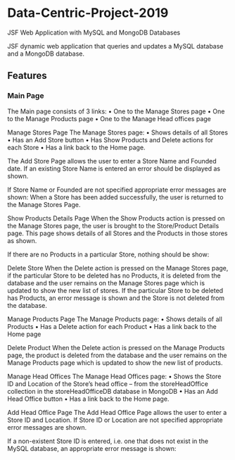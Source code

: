 # Data-Centric-Project-2019
JSF Web Application with MySQL and MongoDB Databases

JSF dynamic web application that queries and updates a MySQL database and
a MongoDB database.

## Features
### Main Page
The Main page consists of 3 links:
• One to the Manage Stores page
• One to the Manage Products page
• One to the Manage Head offices page

Manage Stores Page
The Manage Stores page:
• Shows details of all Stores
• Has an Add Store button
• Has Show Products and Delete actions for each Store
• Has a link back to the Home page.

The Add Store Page allows the user to enter a Store Name and Founded date.
If an existing Store Name is entered an error should be displayed as shown.

If Store Name or Founded are not specified appropriate error messages are shown:
When a Store has been added successfully, the user is returned to the Manage Stores
Page.

Show Products Details Page
When the Show Products action is pressed on the Manage Stores page, the user is
brought to the Store/Product Details page.
This page shows details of all Stores and the Products in those stores as shown.

If there are no Products in a particular Store, nothing should be show:

Delete Store
When the Delete action is pressed on the Manage Stores page, if the particular Store
to be deleted has no Products, it is deleted from the database and the user remains on
the Manage Stores page which is updated to show the new list of stores.
If the particular Store to be deleted has Products, an error message is shown and the
Store is not deleted from the database.

Manage Products Page
The Manage Products page:
• Shows details of all Products
• Has a Delete action for each Product
• Has a link back to the Home page

Delete Product
When the Delete action is pressed on the Manage Products page, the product is
deleted from the database and the user remains on the Manage Products page which is
updated to show the new list of products.

Manage Head Offices
The Manage Head Offices page:
• Shows the Store ID and Location of the Store’s head office – from the
storeHeadOffice collection in the storeHeadOfficeDB database in MongoDB
• Has an Add Head Office button
• Has a link back to the Home page.

Add Head Office Page
The Add Head Office Page allows the user to enter a Store ID and Location.
If Store ID or Location are not specified appropriate error messages are shown.

If a non-existent Store ID is entered, i.e. one that does not exist in the MySQL
database, an appropriate error message is shown:

